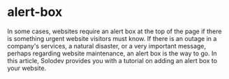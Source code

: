 # alert-box
In some cases, websites require an alert box at the top of the page if there is something urgent website visitors must know. If there is an outage in a company's services, a natural disaster, or a very important message, perhaps regarding website maintenance, an alert box is the way to go. In this article, Solodev provides you with a tutorial on adding an alert box to your website.
